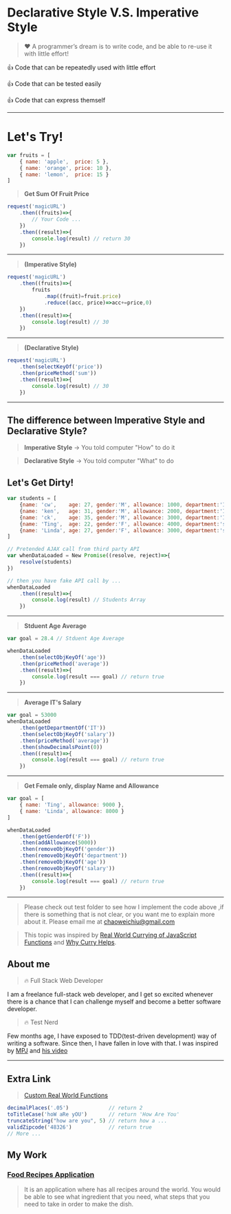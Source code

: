 

# Declarative Style V.S. Imperative Style

> :heart: A programmer’s dream is to write code, 
and be able to re-use it with little effort!

:thumbsup: Code that can be repeatedly used with little effort

:thumbsup: Code that can be tested easily

:thumbsup: Code that can express themself

--------------------------------------------------------



# Let's Try!

```javascript
var fruits = [
	{ name: 'apple',  price: 5 }, 
	{ name: 'orange', price: 10 }, 
	{ name: 'lemon',  price: 15 }
]
```

> **Get Sum Of Fruit Price**
```javascript
request('magicURL')
	.then((fruits)=>{
		// Your Code ...
	})
	.then((result)=>{
		console.log(result) // return 30
	})
```

--------------------------------------------------------


> **(Imperative Style)**

```javascript
request('magicURL')
	.then((fruits)=>{
		fruits
			.map((fruit)=fruit.price)
			.reduce((acc, price)=>acc+=price,0)
	})
	.then((result)=>{
		console.log(result) // 30
	})
```
--------------------------------------------------------


> **(Declarative Style)**

```javascript
request('magicURL')
	.then(selectKeyOf('price'))
	.then(priceMethod('sum'))
	.then((result)=>{
		console.log(result) // 30
	})
```
--------------------------------------------------------


## The difference between Imperative Style and Declarative Style?

> **Imperative Style** -> You told computer "How" to do it

> **Declarative Style** -> You told computer "What" to do




## Let's Get Dirty!

```javascript
var students = [
	{name: 'cw',    age: 27, gender:'M', allowance: 1000, department:'IT', 	  salary: 60000.56},
	{name: 'ken',   age: 31, gender:'M', allowance: 2000, department:'IT',    salary: 44000.32},
	{name: 'ck',    age: 35, gender:'M', allowance: 3000, department:'IT',    salary: 55000.11},
	{name: 'Ting',  age: 22, gender:'F', allowance: 4000, department:'sales', salary: 70000.85},
	{name: 'Linda', age: 27, gender:'F', allowance: 3000, department:'sales', salary: 40000.49}
]

// Pretended AJAX call from third party API
var whenDataLoaded = New Promise((resolve, reject)=>{
	resolve(students)
})

// then you have fake API call by ...
whenDataLoaded
	.then((result)=>{
		console.log(result) // Students Array
	})
```
--------------------------------------------------------


> **Stduent Age Average**

```javascript
var goal = 28.4 // Stduent Age Average

whenDataLoaded
	.then(selectObjKeyOf('age'))
	.then(priceMethod('average'))
	.then((result)=>{
		console.log(result === goal) // return true
	})
```
--------------------------------------------------------
	

> **Average IT's Salary**

```javascript
var goal = 53000
whenDataLoaded
	.then(getDepartmentOf('IT'))
	.then(selectObjKeyOf('salary'))
	.then(priceMethod('average'))
	.then(showDecimalsPoint(0))
	.then((result)=>{
		console.log(result === goal) // return true
	})
```

--------------------------------------------------------



> **Get Female only, display Name and Allowance**

```javascript
var goal = [ 
	{ name: 'Ting', allowance: 9000 },
	{ name: 'Linda', allowance: 8000 } 
]

whenDataLoaded
	.then(getGenderOf('F'))
	.then(addAllowance(5000))
	.then(removeObjKeyOf('gender'))
	.then(removeObjKeyOf('department'))
	.then(removeObjKeyOf('age'))
	.then(removeObjKeyOf('salary'))
	.then((result)=>{
		console.log(result === goal) // return true
	})
```

--------------------------------------------------------


> Please check out test folder to see how I implement the code above
,if there is something that is not clear, or you want me to 
explain more about it. Please email me at chaoweichiu@gmail.com


> This topic was inspired by [Real World Currying of JavaScript Functions](https://www.youtube.com/watch?v=fvJ9yWqXcZI)
and [Why Curry Helps](https://hughfdjackson.com/javascript/why-curry-helps/).


## About me

> :fire: Full Stack Web Developer

I am a freelance full-stack web developer, and I get so 
excited whenever there is a chance that I can challenge
myself and become a better software developer.


> :fire: Test Nerd

Few months age, I have exposed to TDD(test-driven development) way
of writing a software. Since then, I have fallen in love with that.
I was inspired by [MPJ](https://www.youtube.com/watch?v=TWBDa5dqrl8)
and [his video](https://www.youtube.com/watch?v=vqAaMVoKz1c)


------------------------------------------


## Extra Link

> [Custom Real World Functions](https://github.com/CHAOWEICHIU/ccw-custom-functions)

```javascript
decimalPlaces('.05') 	  		 // return 2
toTitleCase('hoW aRe yOU') 		 // return 'How Are You'
truncateString("how are you", 5) // return how a ...
validZipcode('48326')   		 // return true
// More ...
```

## My Work

### [Food Recipes Application](https://github.com/CHAOWEICHIU/favorite-food-recipe)

>It is an application where has all recipes around the world. You would be able to see what ingredient that you need, what steps that you need to take in order to make the dish.


